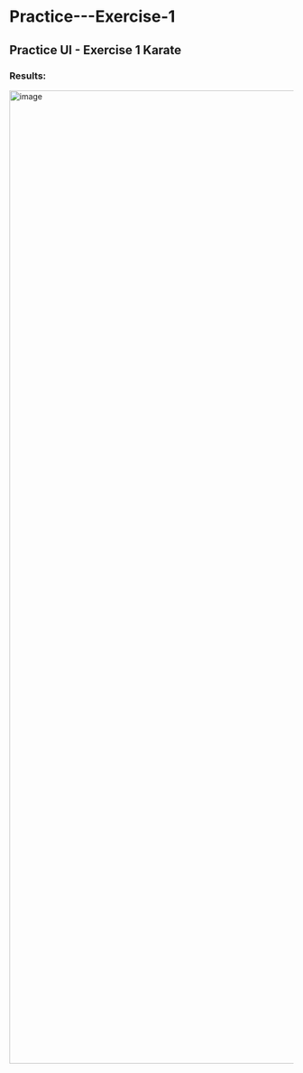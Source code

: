 # Practice---Exercise-1


## Practice UI - Exercise 1 Karate

### Results:

<img width="1724" alt="image" src="https://user-images.githubusercontent.com/86013814/178352706-b64b078f-9096-4c5a-8f1e-89effa6fb086.png">

